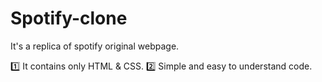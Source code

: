 # Spotify-clone
It's a replica of spotify original webpage.

1️⃣ It contains only HTML & CSS.
2️⃣ Simple and easy to understand code.
